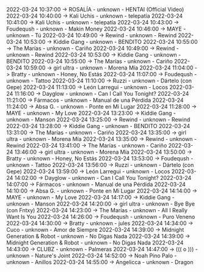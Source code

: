 2022-03-24 10:37:00 -> ROSALÍA - unknown - HENTAI (Official Video)
2022-03-24 10:40:00 -> Kali Uchis - unknown - telepatía
2022-03-24 10:41:00 -> Kali Uchis - unknown - telepatía
2022-03-24 10:43:00 -> Foudeqush - unknown - Makin Money
2022-03-24 10:46:00 -> MAYE - unknown - Tú
2022-03-24 10:49:00 -> Rewind - unknown - Rewind
2022-03-24 10:53:00 -> Kiddie Gang - unknown - BENDITO
2022-03-24 10:55:00 -> The Marías - unknown - Cariño
2022-03-24 10:49:00 -> Rewind - unknown - Rewind
2022-03-24 10:53:00 -> Kiddie Gang - unknown - BENDITO
2022-03-24 10:55:00 -> The Marías - unknown - Cariño
2022-03-24 10:59:00 -> girl ultra - unknown - Morena Mía
2022-03-24 11:04:00 -> Bratty - unknown - Honey, No Estás
2022-03-24 11:07:00 -> Foudeqush - unknown - Tattoo
2022-03-24 11:10:00 -> Ruzzi - unknown - Dártelo (con Gepe)
2022-03-24 11:13:00 -> León Larregui - unknown - Locos
2022-03-24 11:16:00 -> Dayglow - unknown - Can I Call You Tonight?
2022-03-24 11:21:00 -> Fármacos - unknown - Manual de una Pérdida
2022-03-24 11:24:00 -> Absa G. - unknown - Ponte en Mi Lugar
2022-03-24 11:28:00 -> MAYE - unknown - My Love
2022-03-24 13:23:00 -> Kiddie Gang - unknown - Manson
2022-03-24 13:25:00 -> Rewind - unknown - Rewind
2022-03-24 13:28:00 -> Kiddie Gang - unknown - BENDITO
2022-03-24 13:31:00 -> The Marías - unknown - Cariño
2022-03-24 13:35:00 -> girl ultra - unknown - Morena Mía
2022-03-24 13:35:00 -> Rewind - unknown - Rewind
2022-03-24 13:41:00 -> The Marías - unknown - Cariño
2022-03-24 13:46:00 -> girl ultra - unknown - Morena Mía
2022-03-24 13:50:00 -> Bratty - unknown - Honey, No Estás
2022-03-24 13:53:00 -> Foudeqush - unknown - Tattoo
2022-03-24 13:56:00 -> Ruzzi - unknown - Dártelo (con Gepe)
2022-03-24 13:59:00 -> León Larregui - unknown - Locos
2022-03-24 14:02:00 -> Dayglow - unknown - Can I Call You Tonight?
2022-03-24 14:07:00 -> Fármacos - unknown - Manual de una Pérdida
2022-03-24 14:10:00 -> Absa G. - unknown - Ponte en Mi Lugar
2022-03-24 14:14:00 -> MAYE - unknown - My Love
2022-03-24 14:17:00 -> Kiddie Gang - unknown - Manson
2022-03-24 14:20:00 -> girl ultra - unknown - Bye Bye (con Fntxy)
2022-03-24 14:23:00 -> The Marías - unknown - All I Really Want Is You
2022-03-24 14:26:00 -> Foudeqush - unknown - Puro Veneno
2022-03-24 14:30:00 -> Bratty - unknown - jules
2022-03-24 14:34:00 -> Cuco - unknown - Amor de Siempre
2022-03-24 14:39:00 -> Midnight Generation & Robot - unknown - No Digas Nada
2022-03-24 14:39:00 -> Midnight Generation & Robot - unknown - No Digas Nada
2022-03-24 14:43:00 -> CLUBZ - unknown - Palmeras
2022-03-24 14:47:00 -> ((( o ))) - unknown - Nature's Joint
2022-03-24 14:52:00 -> Noah Pino Palo - unknown - Anillos
2022-03-24 14:55:00 -> Angelicca - unknown - Dragon
